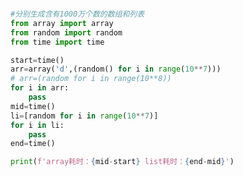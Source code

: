 
<BlogInfo title="3.比较array和list的效率" author="白日梦想猿" pv=0 read_times=0 pre_cost_time=0分17秒 category="序列构成的数组" tag_list="['序列构成的数组']" create_time="2022.02.14 11:32:09" update_time="2022.09.04 16:37:49" />

```python

#分别生成含有1000万个数的数组和列表
from array import array
from random import random
from time import time

start=time()
arr=array('d',(random() for i in range(10**7)))
# arr=(random for i in range(10**8))
for i in arr:
    pass
mid=time()
li=[random for i in range(10**7)]
for i in li:
    pass
end=time()

print(f'array耗时：{mid-start} list耗时：{end-mid}')

```
